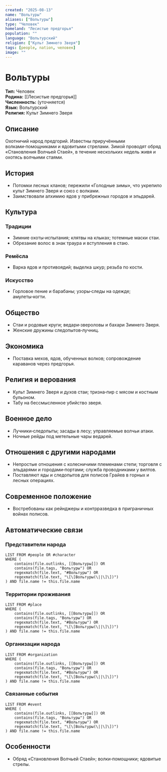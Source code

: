 ```yaml
---
created: "2025-08-13"
name: "Вольтуры"
aliases: ["Вольтуры"]
type: "Человек"
homeland: "Лесистые предгорья"
population: ""
language: "Вольтурский"
religion: ["Культ Зимнего Зверя"]
tags: [people, nation, человек]
image: ""
---
```

# Вольтуры

**Тип:** Человек  
**Родина:** [[Лесистые предгорья]]  
**Численность:** (уточняется)  
**Язык:** Вольтурский  
**Религия:** Культ Зимнего Зверя  

## Описание
Охотничий народ предгорий. Известны приручёнными волками‑помощниками и ядовитыми стрелами. Зимой проводят обряд «Становления Волчьей Стаей», в течение нескольких недель живя и охотясь волчьими стаями.

## История
- Потомки лесных кланов; пережили «Голодные зимы», что укрепило культ Зимнего Зверя и союз с волками.  
- Заимствовали алхимию ядов у прибрежных городов и эльдарей.

## Культура
### Традиции
- Зимние охоты‑испытания; клятвы на клыках; тотемные маски стаи.  
- Обрезание волос в знак траура и вступления в стаю.

### Ремёсла
- Варка ядов и противоядий; выделка шкур; резьба по кости.

### Искусство
- Горловое пение и барабаны; узоры‑следы на одежде; амулеты‑когти.

## Общество
- Стаи и родовые круги; ведари‑звероловы и бахари Зимнего Зверя.  
- Женские дружины следопытов‑лучниц.

## Экономика
- Поставка мехов, ядов, обученных волков; сопровождение караванов через предгорья.

## Религия и верования
- Культ Зимнего Зверя и духов стаи; тризна‑пир с мясом и костным бульоном.  
- Табу на бессмысленное убийство зверя.

## Военное дело
- Лучники‑следопыты; засады в лесу; управляемые волчьи атаки.  
- Ночные рейды под метельные чары ведарей.

## Отношения с другими народами
- Непростые отношения с колесничими племенами степи; торговля с эльдарями и городами‑портами; служба проводниками у вилтов.  
- Поставляют яды и следопытов для полисов Грайев в горных и лесных операциях.

## Современное положение
- Востребованы как рейнджеры и контрразведка в приграничных войнах полисов.

## Автоматические связи
### Представители народа
```dataview
LIST FROM #people OR #character
WHERE (
    contains(file.outlinks, [[Вольтуры]]) OR
    contains(file.tags, "Вольтуры") OR
    regexmatch(file.text, "#Вольтуры") OR
    regexmatch(file.text, "\[\[Вольтуры(\||\]\])")
) AND file.name != this.file.name
```

### Территории проживания
```dataview
LIST FROM #place
WHERE (
    contains(file.outlinks, [[Вольтуры]]) OR
    contains(file.tags, "Вольтуры") OR
    regexmatch(file.text, "#Вольтуры") OR
    regexmatch(file.text, "\[\[Вольтуры(\||\]\])")
) AND file.name != this.file.name
```

### Организации народа
```dataview
LIST FROM #organization
WHERE (
    contains(file.outlinks, [[Вольтуры]]) OR
    contains(file.tags, "Вольтуры") OR
    regexmatch(file.text, "#Вольтуры") OR
    regexmatch(file.text, "\[\[Вольтуры(\||\]\])")
) AND file.name != this.file.name
```

### Связанные события
```dataview
LIST FROM #event
WHERE (
    contains(file.outlinks, [[Вольтуры]]) OR
    contains(file.tags, "Вольтуры") OR
    regexmatch(file.text, "#Вольтуры") OR
    regexmatch(file.text, "\[\[Вольтуры(\||\]\])")
) AND file.name != this.file.name
```

## Особенности
- Обряд «Становления Волчьей Стаей»; волки‑помощники; ядовитые стрелы.

